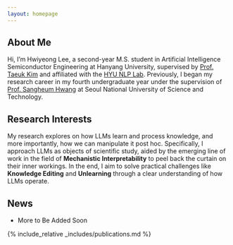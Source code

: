 ```yaml
---
layout: homepage
---
```


## About Me

Hi, I’m Hwiyeong Lee, a second-year M.S. student in Artificial Intelligence Semiconductor Engineering at Hanyang University, supervised by [Prof. Taeuk Kim](http://galsang.github.io) and affiliated with the [HYU NLP Lab](https://sites.google.com/view/hyu-nlp/home).
Previously, I began my research career in my fourth undergraduate year under the supervision of [Prof. Sangheum Hwang](https://sites.google.com/ds.seoultech.ac.kr/daintlab/members/director?authuser=0) at Seoul National University of Science and Technology.

## Research Interests

My research explores on how LLMs learn and process knowledge, and more importantly, how we can manipulate it post hoc. 
Specifically, I approach LLMs as objects of scientific study, aided by the emerging line of work in the field of **Mechanistic Interpretability** to peel back the curtain on their inner workings. In the end, I aim to solve practical challenges like **Knowledge Editing** and **Unlearning** through a clear understanding of how LLMs operate.

## News

- More to Be Added Soon

<!-- - **[Feb. 2020]** Our paper about incremental learning is accepted to CVPR 2020.
- **[Feb. 2020]** We will host the ACM Multimedia Asia 2020 conference in Singapore!
- **[Sept. 2019]** Our paper about few-shot learning is accepted to NeurIPS 2019.
- **[Mar. 2019]** Our paper about few-shot learning is accepted to CVPR 2019. -->

{% include_relative _includes/publications.md %}

<!-- {% include_relative _includes/services.md %} -->
